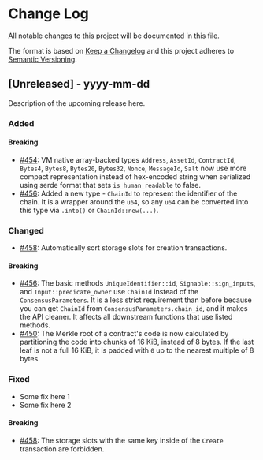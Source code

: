 # Change Log
All notable changes to this project will be documented in this file.

The format is based on [Keep a Changelog](http://keepachangelog.com/)
and this project adheres to [Semantic Versioning](http://semver.org/).

## [Unreleased] - yyyy-mm-dd

Description of the upcoming release here.

### Added

#### Breaking

- [#454](https://github.com/FuelLabs/fuel-vm/pull/454): VM native array-backed types `Address`, `AssetId`, `ContractId`, `Bytes4`, `Bytes8`, `Bytes20`, `Bytes32`, `Nonce`, `MessageId`, `Salt` now use more compact representation instead of hex-encoded string when serialized using serde format that sets `is_human_readable` to false.
- [#456](https://github.com/FuelLabs/fuel-vm/pull/456): Added a new type - `ChainId` to represent the identifier of the chain. 
It is a wrapper around the `u64`, so any `u64` can be converted into this type via `.into()` or `ChainId::new(...)`.

### Changed

- [#458](https://github.com/FuelLabs/fuel-vm/pull/458): Automatically sort storage slots for creation transactions.

#### Breaking

- [#456](https://github.com/FuelLabs/fuel-vm/pull/456): The basic methods `UniqueIdentifier::id`, `Signable::sign_inputs`, 
and `Input::predicate_owner` use `ChainId` instead of the `ConsensusParameters`. 
It is a less strict requirement than before because you can get `ChainId` 
from `ConsensusParameters.chain_id`, and it makes the API cleaner. 
It affects all downstream functions that use listed methods.
- [#450](https://github.com/FuelLabs/fuel-vm/pull/450): The Merkle root of a contract's code is now calculated by partitioning the code into chunks of 16 KiB, instead of 8 bytes. If the last leaf is not a full 16 KiB, it is padded with `0` up to the nearest multiple of 8 bytes.

### Fixed

- Some fix here 1
- Some fix here 2

#### Breaking

- [#458](https://github.com/FuelLabs/fuel-vm/pull/458): The storage slots with the same key inside of the `Create` transaction are forbidden.
